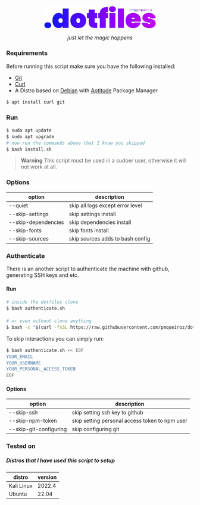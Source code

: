 <!-- VARS -->
[git-url]: https://git-scm.com/
[curl-url]: https://curl.se/
[aptitude-url]: https://wiki.debian.org/Aptitude
[debian-url]: https://www.debian.org/
<!-- END_VARS -->

<div align="center" >
   <img src="./.github/assets/logo_wo_blur.svg" width=300>

   _just let the magic happens_
</div>

### Requirements

Before running this script make sure you have the following installed:
   * [Git][git-url]
   * [Curl][curl-url]
   * A Distro based on [Debian][debian-url] with [Aptitude][aptitude-url] Package Manager

```sh
$ apt install curl git
```

### Run

```sh
$ sudo apt update
$ sudo apt upgrade
# now run the commands above that I know you skipped
$ bash install.sh
```
> **Warning** This script must be used in a sudoer user, otherwise it will not work at all.

### Options

| option  |          description             |
|---------|----------------------------------|
| --quiet | skip all logs except error level |
| --skip-settings | skip settings install |
| --skip-dependencies | skip dependencies install |
| --skip-fonts | skip fonts install |
| --skip-sources | skip sources adds to bash config |

### Authenticate

There is an another script to authenticate the machine with github, generating SSH keys and etc.

#### Run

```sh
# inside the dotfiles clone
$ bash authenticate.sh

# or even without clone anything
$ bash -c "$(curl -fsSL https://raw.githubusercontent.com/pmqueiroz/dotfiles/master/authenticate.sh)"
```

To skip interactions you can simply run:

```sh
$ bash authenticate.sh << EOF
YOUR_EMAIL
YOUR_USERNAME
YOUR_PERSONAL_ACCESS_TOKEN
EOF
```

#### Options

| option  |          description             |
|---------|----------------------------------|
| --skip-ssh | skip setting ssh key to github |
| --skip-npm-token | skip setting personal access token to npm user |
| --skip-git-configuring | skip configuring git |

### Tested on

##### Distros that I have used this script to setup

| distro | version |
| -------|---------|
| Kali Linux | 2022.4 |
| Ubuntu | 22.04 |

